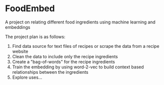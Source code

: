 # FoodEmbed
A project on relating different food ingredients using machine learning and embeddings

The project plan is as follows:

1) Find data source for text files of recipes or scrape the data from a recipe website
2) Clean the data to include only the recipe ingredients
3) Create a "bag-of-words" for the recipe ingredients
4) Train the embedding by using word-2-vec to build context based relationships between the ingredients
5) Explore uses...
